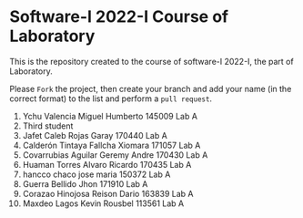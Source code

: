 # Software-I 2022-I Course of Laboratory
This is the repository created to the course of software-I 2022-I, the part of Laboratory.


Please `Fork` the project, then create your branch and add your name (in the correct format) to the list and perform a `pull request`.

<ol>
  <li>Ychu Valencia Miguel Humberto 145009 Lab A</li>
  <li>Third student</li>
  <li>Jafet Caleb Rojas Garay 170440 Lab A</li>
  <li>Calderón Tintaya Fallcha Xiomara 171057 Lab A</li>
  <li>Covarrubias Aguilar Geremy Andre 170430 Lab A</li>
  <li>Huaman Torres Alvaro Ricardo 170435 Lab A</li>
  <li>hancco chaco jose maria 150372 Lab A</li>
  <li>Guerra Bellido Jhon 171910 Lab A</li>
  <li>Corazao Hinojosa Reison Dario 163839 Lab A</li>
  <li>Maxdeo Lagos Kevin Rousbel 113561 Lab A</li>
</ol>
